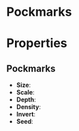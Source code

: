 # Pockmarks


# Properties


## Pockmarks

- **Size**: 
- **Scale**: 
- **Depth**: 
- **Density**: 
- **Invert**: 
- **Seed**: 



